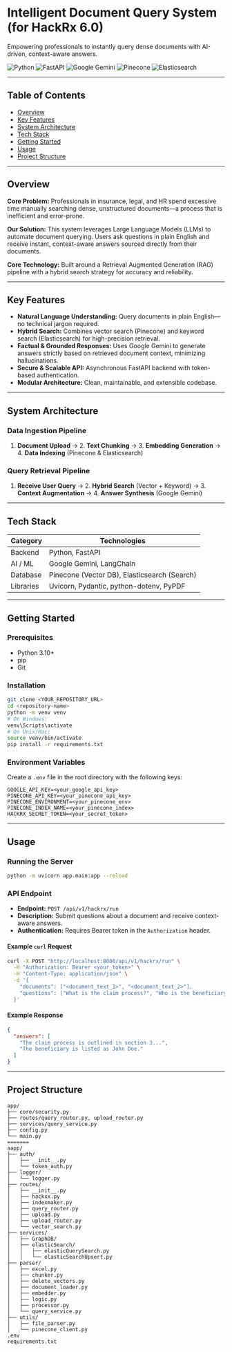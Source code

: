 # Intelligent Document Query System (for HackRx 6.0)

Empowering professionals to instantly query dense documents with AI-driven, context-aware answers.

![Python](https://img.shields.io/badge/Python-3.10%2B-blue?logo=python)
![FastAPI](https://img.shields.io/badge/FastAPI-async-green?logo=fastapi)
![Google Gemini](https://img.shields.io/badge/Google%20Gemini-LLM-yellow?logo=google)
![Pinecone](https://img.shields.io/badge/Pinecone-VectorDB-4B8BBE?logo=pinecone)
![Elasticsearch](https://img.shields.io/badge/Elasticsearch-Search-orange?logo=elasticsearch)

---

## Table of Contents
- [Overview](#overview)
- [Key Features](#key-features)
- [System Architecture](#system-architecture)
- [Tech Stack](#tech-stack)
- [Getting Started](#getting-started)
- [Usage](#usage)
- [Project Structure](#project-structure)


---

## Overview
**Core Problem:** Professionals in insurance, legal, and HR spend excessive time manually searching dense, unstructured documents—a process that is inefficient and error-prone.

**Our Solution:** This system leverages Large Language Models (LLMs) to automate document querying. Users ask questions in plain English and receive instant, context-aware answers sourced directly from their documents.

**Core Technology:** Built around a Retrieval Augmented Generation (RAG) pipeline with a hybrid search strategy for accuracy and reliability.

---

## Key Features
- **Natural Language Understanding:** Query documents in plain English—no technical jargon required.
- **Hybrid Search:** Combines vector search (Pinecone) and keyword search (Elasticsearch) for high-precision retrieval.
- **Factual & Grounded Responses:** Uses Google Gemini to generate answers strictly based on retrieved document context, minimizing hallucinations.
- **Secure & Scalable API:** Asynchronous FastAPI backend with token-based authentication.
- **Modular Architecture:** Clean, maintainable, and extensible codebase.

---

## System Architecture
### Data Ingestion Pipeline
1. **Document Upload** → 2. **Text Chunking** → 3. **Embedding Generation** → 4. **Data Indexing** (Pinecone & Elasticsearch)

### Query Retrieval Pipeline
1. **Receive User Query** → 2. **Hybrid Search** (Vector + Keyword) → 3. **Context Augmentation** → 4. **Answer Synthesis** (Google Gemini)

---

## Tech Stack

| Category    | Technologies                                 |
|-------------|----------------------------------------------|
| Backend     | Python, FastAPI                              |
| AI / ML     | Google Gemini, LangChain                     |
| Database    | Pinecone (Vector DB), Elasticsearch (Search) |
| Libraries   | Uvicorn, Pydantic, python-dotenv, PyPDF      |

---

## Getting Started

### Prerequisites
- Python 3.10+
- pip
- Git



### Installation
```bash
git clone <YOUR_REPOSITORY_URL>
cd <repository-name>
python -m venv venv
# On Windows:
venv\Scripts\activate
# On Unix/Mac:
source venv/bin/activate
pip install -r requirements.txt
```


### Environment Variables
Create a `.env` file in the root directory with the following keys:
```
GOOGLE_API_KEY=<your_google_api_key>
PINECONE_API_KEY=<your_pinecone_api_key>
PINECONE_ENVIRONMENT=<your_pinecone_env>
PINECONE_INDEX_NAME=<your_pinecone_index>
HACKRX_SECRET_TOKEN=<your_secret_token>
```

---

## Usage

### Running the Server
```bash
python -m uvicorn app.main:app --reload
```



### API Endpoint
- **Endpoint:** `POST /api/v1/hackrx/run`
- **Description:** Submit questions about a document and receive context-aware answers.
- **Authentication:** Requires Bearer token in the `Authorization` header.



#### Example `curl` Request
```bash
curl -X POST "http://localhost:8000/api/v1/hackrx/run" \
  -H "Authorization: Bearer <your_token>" \
  -H "Content-Type: application/json" \
  -d '{
    "documents": ["<document_text_1>", "<document_text_2>"],
    "questions": ["What is the claim process?", "Who is the beneficiary?"]
  }'
```

#### Example Response
```json
{
  "answers": [
    "The claim process is outlined in section 3...",
    "The beneficiary is listed as John Doe."
  ]
}
```



---
## Project Structure
```text
app/
├── core/security.py
├── routes/query_router.py, upload_router.py
├── services/query_service.py
├── config.py
└── main.py
=======
aapp/
├── auth/
│   ├── __init__.py
│   └── token_auth.py
├── logger/
│   └── logger.py
├── routes/
│   ├── __init__.py
│   ├── hackxx.py
│   ├── indexmaker.py
│   ├── query_router.py
│   ├── upload.py
│   ├── upload_router.py
│   └── vector_search.py
├── services/
│   ├── GraphDB/
│   ├── elasticSearch/
│   │   ├── elasticQuerySearch.py
│   │   └── elasticSearchUpsert.py
├── parser/
│   ├── excel.py
│   ├── chunker.py
│   ├── delete_vectors.py
│   ├── document_loader.py
│   ├── embedder.py
│   ├── logic.py
│   ├── processor.py
│   └── query_service.py
├── utils/
│   ├── file_parser.py
│   └── pinecone_client.py
.env
requirements.txt
```


